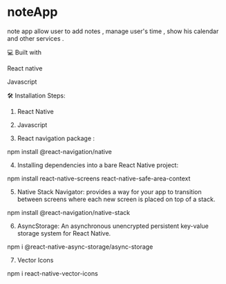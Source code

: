 # noteApp
note app allow user to add notes , manage user's time , show his calendar and other services .

💻 Built with

React native

Javascript

🛠️ Installation Steps:
1. React Native

2. Javascript

3. React navigation package :

npm install @react-navigation/native

4. Installing dependencies into a bare React Native project:

npm install react-native-screens react-native-safe-area-context

5. Native Stack Navigator: provides a way for your app to transition between screens where each new screen is placed on top of a stack.

npm install @react-navigation/native-stack

6. AsyncStorage: An asynchronous unencrypted persistent key-value storage system for React Native.

npm i @react-native-async-storage/async-storage

7. Vector Icons

npm i react-native-vector-icons
